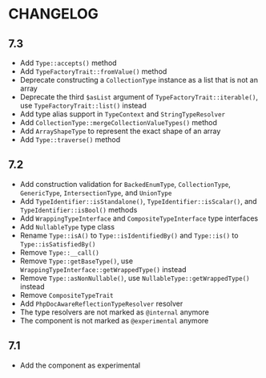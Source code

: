 CHANGELOG
=========

7.3
---

 * Add `Type::accepts()` method
 * Add `TypeFactoryTrait::fromValue()` method
 * Deprecate constructing a `CollectionType` instance as a list that is not an array
 * Deprecate the third `$asList` argument of `TypeFactoryTrait::iterable()`, use `TypeFactoryTrait::list()` instead
 * Add type alias support in `TypeContext` and `StringTypeResolver`
 * Add `CollectionType::mergeCollectionValueTypes()` method
 * Add `ArrayShapeType` to represent the exact shape of an array
 * Add `Type::traverse()` method

7.2
---

 * Add construction validation for `BackedEnumType`, `CollectionType`, `GenericType`, `IntersectionType`, and `UnionType`
 * Add `TypeIdentifier::isStandalone()`, `TypeIdentifier::isScalar()`, and `TypeIdentifier::isBool()` methods
 * Add `WrappingTypeInterface` and `CompositeTypeInterface` type interfaces
 * Add `NullableType` type class
 * Rename `Type::isA()` to `Type::isIdentifiedBy()` and `Type::is()` to `Type::isSatisfiedBy()`
 * Remove `Type::__call()`
 * Remove `Type::getBaseType()`, use `WrappingTypeInterface::getWrappedType()` instead
 * Remove `Type::asNonNullable()`, use `NullableType::getWrappedType()` instead
 * Remove `CompositeTypeTrait`
 * Add `PhpDocAwareReflectionTypeResolver` resolver
 * The type resolvers are not marked as `@internal` anymore
 * The component is not marked as `@experimental` anymore

7.1
---

 * Add the component as experimental
